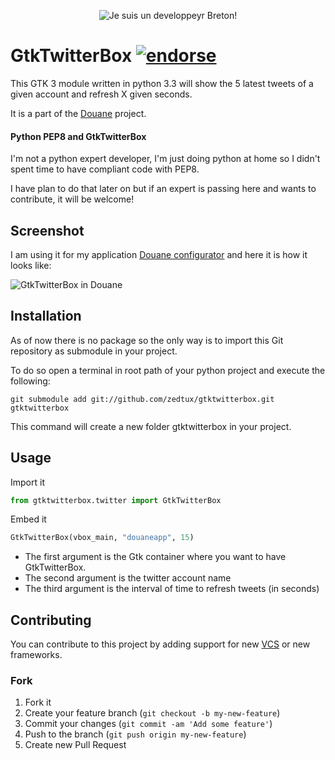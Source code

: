 <p align="center">
  <img src="https://raw.github.com/zedtux/gpair/master/media/developpeur_breton_logo.png" alt="Je suis un developpeyr Breton!"/>
</p>

# GtkTwitterBox [![endorse](http://api.coderwall.com/zedtux/endorsecount.png)](http://coderwall.com/zedtux)

This GTK 3 module written in python 3.3 will show the 5 latest tweets of a given account and refresh X given seconds.

It is a part of the [Douane](https://github.com/zedtux/Douane) project.

#### Python PEP8 and GtkTwitterBox

I'm not a python expert developer, I'm just doing python at home so I didn't spent time to have compliant code with PEP8.

I have plan to do that later on but if an expert is passing here and wants to contribute, it will be welcome!

## Screenshot

I am using it for my application [Douane configurator](https://github.com/zedtux/douane-configurator) and here it is how it looks like:

![GtkTwitterBox in Douane](http://ubuntuone.com/1ZaFx8nsMX0JKWRSBYzW8Y)

## Installation

As of now there is no package so the only way is to import this Git repository as submodule in your project.

To do so open a terminal in root path of your python project and execute the following:

    git submodule add git://github.com/zedtux/gtktwitterbox.git gtktwitterbox

This command will create a new folder gtktwitterbox in your project.


## Usage

Import it

````python
from gtktwitterbox.twitter import GtkTwitterBox
````

Embed it

````python
GtkTwitterBox(vbox_main, "douaneapp", 15)
````

 - The first argument is the Gtk container where you want to have GtkTwitterBox.
 - The second argument is the twitter account name
 - The third argument is the interval of time to refresh tweets (in seconds)

## Contributing

You can contribute to this project by adding support for new [VCS](http://en.wikipedia.org/wiki/Concurrent_Versions_System) or new frameworks.

### Fork

1. Fork it
2. Create your feature branch (`git checkout -b my-new-feature`)
3. Commit your changes (`git commit -am 'Add some feature'`)
4. Push to the branch (`git push origin my-new-feature`)
5. Create new Pull Request
